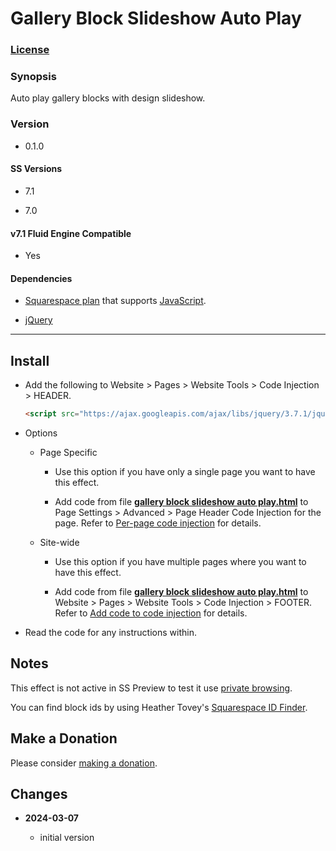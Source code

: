 # Gallery Block Slideshow Auto Play

### [License][1]

### Synopsis

Auto play gallery blocks with design slideshow.

### Version

  * 0.1.0

#### SS Versions

  * 7.1
  
  * 7.0

#### v7.1 Fluid Engine Compatible

  * Yes

#### Dependencies

  * [Squarespace plan][2] that supports [JavaScript][3].
  
  * [jQuery][4]

---

## Install

* Add the following to Website > Pages > Website Tools > Code Injection >
  HEADER.
  
  ```html
  <script src="https://ajax.googleapis.com/ajax/libs/jquery/3.7.1/jquery.min.js"></script>
  ```

* Options

  * Page Specific
  
    * Use this option if you have only a single page you want to have this
      effect.
      
    * Add code from file **[gallery block slideshow auto play.html][5]** to Page
      Settings > Advanced > Page Header Code Injection for the page. Refer to
      [Per-page code injection][6] for details.
      
  * Site-wide
  
    * Use this option if you have multiple pages where you want to have this
      effect.
      
    * Add code from file **[gallery block slideshow auto play.html][4]** to
      Website > Pages > Website Tools > Code Injection > FOOTER. Refer to [Add
      code to code injection][7] for details.
      
* Read the code for any instructions within.

## Notes

This effect is not active in SS Preview to test it use [private browsing][8].

You can find block ids by using Heather Tovey's [Squarespace ID Finder][9].

## Make a Donation

Please consider [making a donation][10].

## Changes

<!-- * **2021-07-28**

  * generalized a bit to handle text and text area fields
  * bumped version to 0.2d0
  -->
* **2024-03-07**

  * initial version

[1]: https://github.com/tomsWebConsulting/twcsl/blob/main/LICENSE.txt#L1
[2]: https://www.squarespace.com/pricing
[3]: https://en.wikipedia.org/wiki/JavaScript
[4]: https://jquery.com/
[5]: gallery%20block%20slideshow%20auto%20play.html#L1
[6]: https://support.squarespace.com/hc/en-us/articles/205815908-Using-code-injection#toc-per-page-code-injection
[7]: https://support.squarespace.com/hc/en-us/articles/205815908-Using-code-injection#toc-add-code-to-code-injection
[8]: https://support.squarespace.com/hc/en-us/articles/207099587-Using-private-browsing-or-incognito-mode
[9]: https://www.heathertovey.com/squarespace-id-finder/
[10]: https://github.com/tomsWebConsulting/twcsl#make-a-donation
